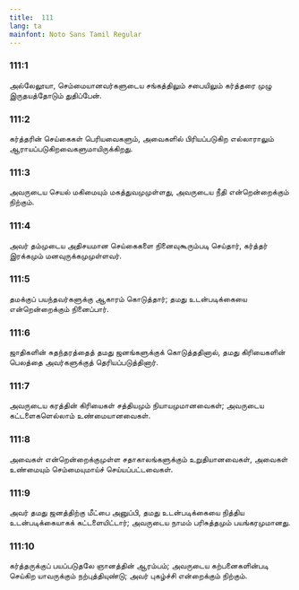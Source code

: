 ```yaml
---
title:  111
lang: ta
mainfont: Noto Sans Tamil Regular
---
```


###  111:1

அல்லேலூயா, செம்மையானவர்களுடைய சங்கத்திலும் சபையிலும் கர்த்தரை முழு இருதயத்தோடும் துதிப்பேன்.

###  111:2

கர்த்தரின் செய்கைகள் பெரியவைகளும், அவைகளில் பிரியப்படுகிற எல்லாராலும் ஆராயப்படுகிறவைகளுமாயிருக்கிறது.

###  111:3

அவருடைய செயல் மகிமையும் மகத்துவமுமுள்ளது, அவருடைய நீதி என்றென்றைக்கும் நிற்கும்.

###  111:4

அவர் தம்முடைய அதிசயமான செய்கைகளை நினைவுகூரும்படி செய்தார், கர்த்தர் இரக்கமும் மனவுருக்கமுமுள்ளவர்.

###  111:5

தமக்குப் பயந்தவர்களுக்கு ஆகாரம் கொடுத்தார்; தமது உடன்படிக்கையை என்றென்றைக்கும் நினைப்பார்.

###  111:6

ஜாதிகளின் சுதந்தரத்தைத் தமது ஜனங்களுக்குக் கொடுத்ததினால், தமது கிரியைகளின் பெலத்தை அவர்களுக்குத் தெரியப்படுத்தினார்.

###  111:7

அவருடைய கரத்தின் கிரியைகள் சத்தியமும் நியாயமுமானவைகள்; அவருடைய கட்டளைகளெல்லாம் உண்மையானவைகள்.

###  111:8

அவைகள் என்றென்றைக்குமுள்ள சதாகாலங்களுக்கும் உறுதியானவைகள், அவைகள் உண்மையும் செம்மையுமாய்ச் செய்யப்பட்டவைகள்.

###  111:9

அவர் தமது ஜனத்திற்கு மீட்பை அனுப்பி, தமது உடன்படிக்கையை நித்திய உடன்படிக்கையாகக் கட்டளையிட்டார்; அவருடைய நாமம் பரிசுத்தமும் பயங்கரமுமானது.

###  111:10

கர்த்தருக்குப் பயப்படுதலே ஞானத்தின் ஆரம்பம்; அவருடைய கற்பனைகளின்படி செய்கிற யாவருக்கும் நற்புத்தியுண்டு; அவர் புகழ்ச்சி என்றைக்கும் நிற்கும்.

